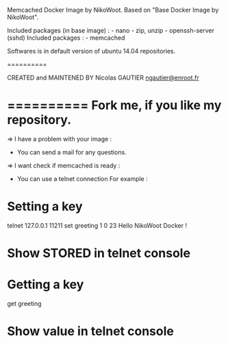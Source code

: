 Memcached Docker Image by NikoWoot.
	Based on "Base Docker Image by NikoWoot".

Included packages (in base image) : - nano
		   							- zip, unzip
		   							- openssh-server (sshd)
Included packages : - memcached

Softwares is in default version of ubuntu 14.04 repositories.

==========

CREATED and MAINTENED BY
Nicolas GAUTIER <ngautier@enroot.fr>

==========
	Fork me, if you like my repository.
==========

=> I have a problem with your image :
- You can send a mail for any questions.

=> I want check if memcached is ready :
- You can use a telnet connection 
For example : 

# Setting a key
telnet 127.0.0.1 11211
set greeting 1 0 23
Hello NikoWoot Docker !
# Show STORED in telnet console

# Getting a key
get greeting
# Show value in telnet console